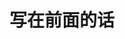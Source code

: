 # 写在前面的话

<!-- 作为一名从事数字中台建设多年的技术架构师，我曾经历了许多辛酸和挫折。在数字化转型之初，中小微团队往往陷入了一个低效、孤立的状态，业务系统之间存在着数据孤岛和信息障碍，无法实现业务协同和数据流通。而数字中台的建设，正是为了解决这些问题而来。

在数字中台的建设过程中，我们遇到了许多挑战。数字中台产品的开发也遇到了很多技术难题，如数据格式复杂、客户业务场景不同、数据质量不一等问题。在这个过程中，我深刻地认识到了数字化转型的重要性和挑战，并学到了许多宝贵的经验。

这本《中小微团队0到1数字中台产品建设实战》的书籍，正是我在数字中台建设过程中追寻知识、提高技能、获得灵感的必备工具。通过对数字中台建设的理论剖析和实践案例介绍，这本书为中小微团队提供了一份宝贵的指南。书中详细介绍了数字中台的概念和意义，以及数字中台建设的方法和技巧。对于初学者来说，这本书是一份难得的入门资料，可以帮助他们快速掌握数字中台建设的基础知识。

同时，这本书也适合那些已经从事数字中台建设的人员。书中不仅介绍了数字中台的架构设计、开发和运营管理等方面的工作，还详细介绍了数字中台产品的实际案例。这些案例涉及到不同行业和不同规模的企业，具有很强的参考价值。通过阅读这些案例，我们可以深入了解数字中台建设的实际情况，了解数字中台在不同场景下的应用和效果。

总之，《中小微团队0到1数字中台产品建设实战》这本书，是一份非常优秀的指南。它帮助中小微团队了解数字中台的概念和意义，掌握数字中台的建设方法和技巧，从而提升企业的竞争力和效率。同时，它也为已经从事数字中台建设的人员提供了一份宝贵的参考资料，帮助他们在数字化转型之路上更进一步。我相信，这本书一定会对许多人产生巨大的影响和启发，帮助他们实现企业数字化转型的目标。 -->
